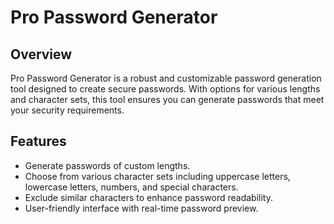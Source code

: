 # Pro Password Generator

## Overview

Pro Password Generator is a robust and customizable password generation tool designed to create secure passwords. With options for various lengths and character sets, this tool ensures you can generate passwords that meet your security requirements.

## Features

- Generate passwords of custom lengths.
- Choose from various character sets including uppercase letters, lowercase letters, numbers, and special characters.
- Exclude similar characters to enhance password readability.
- User-friendly interface with real-time password preview.
